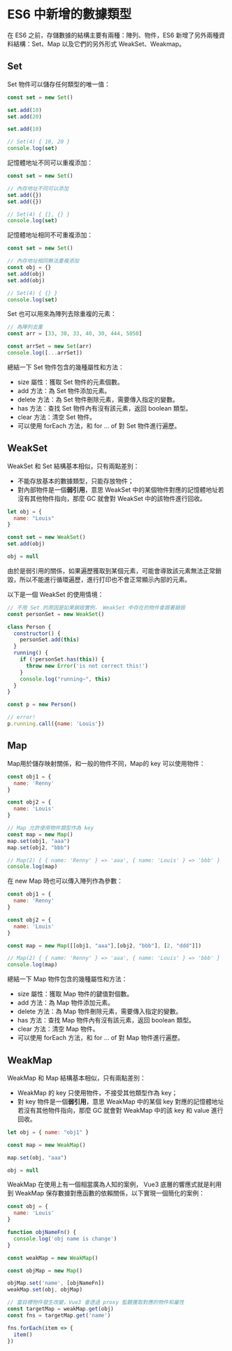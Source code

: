 # ES6 中新增的數據類型

在 ES6 之前，存儲數據的結構主要有兩種：陣列、物件，ES6 新增了另外兩種資料結構：Set、Map 以及它們的另外形式 WeakSet、Weakmap。



## Set

Set 物件可以儲存任何類型的唯一值：

```js
const set = new Set()

set.add(10)
set.add(20)

set.add(10)

// Set(4) { 10, 20 }
console.log(set)
```

記憶體地址不同可以重複添加：

```js
const set = new Set()

// 內存地址不同可以添加
set.add({})
set.add({})

// Set(4) { {}, {} }
console.log(set)
```

記憶體地址相同不可重複添加：

```js
const set = new Set()

// 內存地址相同無法重複添加
const obj = {}
set.add(obj)
set.add(obj)

// Set(4) { {} }
console.log(set)
```

Set 也可以用來為陣列去除重複的元素：

```js
// 為陣列去重
const arr = [33, 30, 33, 40, 30, 444, 5050]

const arrSet = new Set(arr)
console.log([...arrSet])
```

 總結一下 Set 物件包含的幾種屬性和方法：

- size 屬性：獲取 Set 物件的元素個數。
- add 方法：為 Set 物件添加元素。
- delete 方法：為 Set 物件刪除元素，需要傳入指定的變數。
- has 方法：查找 Set 物件內有沒有該元素，返回 boolean 類型。
- clear 方法：清空 Set 物件。
- 可以使用 forEach 方法，和 for ... of 對 Set 物件進行遍歷。



## WeakSet

WeakSet 和 Set 結構基本相似，只有兩點差別：

- 不能存放基本的數據類型，只能存放物件；
- 對內部物件是一個**弱引用**，意思 WeakSet 中的某個物件對應的記憶體地址若沒有其他物件指向，那麼 GC 就會對 WeakSet 中的該物件進行回收。

```js
let obj = {
  name: "Louis"
}

const set = new WeakSet()
set.add(obj)

obj = null
```

由於是弱引用的關係，如果遍歷獲取到某個元素，可能會導致該元素無法正常銷毀，所以不能進行循環遍歷，進行打印也不會正常顯示內部的元素。

以下是一個 WeakSet 的使用情境：

```js
// 不用 Set 的原因是如果銷毀實例， WeakSet 中存在的物件會跟著銷毀
const personSet = new WeakSet()

class Person {
  constructor() {
    personSet.add(this)
  }
  running() {
    if (!personSet.has(this)) {
      throw new Error('is not correct this!')
    }
    console.log("running~", this)
  }
}

const p = new Person()

// error!
p.running.call({name: 'Louis'})
```



## Map

Map用於儲存映射關係，和一般的物件不同，Map的 key 可以使用物件：

```js
const obj1 = {
  name: 'Renny'
}

const obj2 = {
  name: 'Louis'
}

// Map 允許使用物件類型作為 key
const map = new Map()
map.set(obj1, "aaa")
map.set(obj2, "bbb")

// Map(2) { { name: 'Renny' } => 'aaa', { name: 'Louis' } => 'bbb' }
console.log(map)
```

在 new Map 時也可以傳入陣列作為參數：

```js
const obj1 = {
  name: 'Renny'
}

const obj2 = {
  name: 'Louis'
}

const map = new Map([[obj1, "aaa"],[obj2, "bbb"], [2, "ddd"]])

// Map(2) { { name: 'Renny' } => 'aaa', { name: 'Louis' } => 'bbb' }
console.log(map)
```

 總結一下 Map 物件包含的幾種屬性和方法：

- size 屬性：獲取 Map 物件的鍵值對個數。
- add 方法：為 Map 物件添加元素。
- delete 方法：為 Map 物件刪除元素，需要傳入指定的變數。
- has 方法：查找 Map 物件內有沒有該元素，返回 boolean 類型。
- clear 方法：清空 Map 物件。
- 可以使用 forEach 方法，和 for ... of 對 Map 物件進行遍歷。



## WeakMap

WeakMap 和 Map 結構基本相似，只有兩點差別：

- WeakMap 的 key 只使用物件，不接受其他類型作為 key；
- 對 key 物件是一個**弱引用**，意思 WeakMap 中的某個 key 對應的記憶體地址若沒有其他物件指向，那麼 GC 就會對 WeakMap 中的該 key 和 value 進行回收。

```js
let obj = { name: "obj1" }

const map = new WeakMap()

map.set(obj, "aaa")

obj = null
```

WeakMap 在使用上有一個相當廣為人知的案例， Vue3 底層的響應式就是利用到 WeakMap 保存數據對應函數的依賴關係，以下實現一個簡化的案例：

```js
const obj = {
  name: 'Louis'
}

function objNameFn() {
  console.log('obj name is change')
}

const weakMap = new WeakMap()

const objMap = new Map()

objMap.set('name', [objNameFn])
weakMap.set(obj, objMap)

// 當目標物件發生改變，Vue3 會透過 proxy 監聽獲取對應的物件和屬性
const targetMap = weakMap.get(obj)
const fns = targetMap.get('name')

fns.forEach(item => {
  item()
})
```

